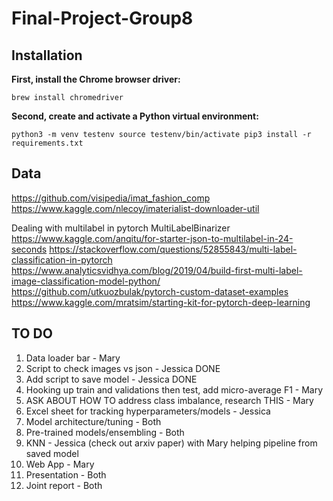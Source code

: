 # Final-Project-Group8

## Installation

**First, install the Chrome browser driver:**

`brew install chromedriver`

**Second, create and activate a Python virtual environment:** 

`python3 -m venv testenv
source testenv/bin/activate
pip3 install -r requirements.txt`

## Data
https://github.com/visipedia/imat_fashion_comp
https://www.kaggle.com/nlecoy/imaterialist-downloader-util

Dealing with multilabel in pytorch
MultiLabelBinarizer
https://www.kaggle.com/anqitu/for-starter-json-to-multilabel-in-24-seconds
https://stackoverflow.com/questions/52855843/multi-label-classification-in-pytorch
https://www.analyticsvidhya.com/blog/2019/04/build-first-multi-label-image-classification-model-python/
https://github.com/utkuozbulak/pytorch-custom-dataset-examples
https://www.kaggle.com/mratsim/starting-kit-for-pytorch-deep-learning

## TO DO
1) Data loader bar - Mary
2) Script to check images vs json - Jessica DONE
3) Add script to save model - Jessica DONE
4) Hooking up train and validations then test, add micro-average F1 - Mary 
5) ASK ABOUT HOW TO address class imbalance, research THIS - Mary 
6) Excel sheet for tracking hyperparameters/models - Jessica
7) Model architecture/tuning - Both
8) Pre-trained models/ensembling - Both
9) KNN - Jessica (check out arxiv paper) with Mary helping pipeline from saved model
10) Web App - Mary 
11) Presentation - Both
12) Joint report - Both
